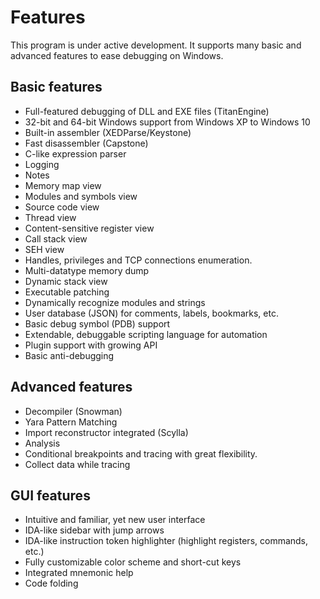 # Features

This program is under active development. It supports many basic and advanced features to ease debugging on Windows.

## Basic features

*  Full-featured debugging of DLL and EXE files (TitanEngine)
*  32-bit and 64-bit Windows support from Windows XP to Windows 10
*  Built-in assembler (XEDParse/Keystone)
*  Fast disassembler (Capstone)
*  C-like expression parser
*  Logging
*  Notes
*  Memory map view
*  Modules and symbols view
*  Source code view
*  Thread view
*  Content-sensitive register view
*  Call stack view
*  SEH view
*  Handles, privileges and TCP connections enumeration.
*  Multi-datatype memory dump
*  Dynamic stack view
*  Executable patching
*  Dynamically recognize modules and strings
*  User database (JSON) for comments, labels, bookmarks, etc.
*  Basic debug symbol (PDB) support
*  Extendable, debuggable scripting language for automation
*  Plugin support with growing API
*  Basic anti-debugging

## Advanced features

*  Decompiler (Snowman)
*  Yara Pattern Matching
*  Import reconstructor integrated (Scylla)
*  Analysis
*  Conditional breakpoints and tracing with great flexibility.
*  Collect data while tracing

## GUI features

*  Intuitive and familiar, yet new user interface
*  IDA-like sidebar with jump arrows
*  IDA-like instruction token highlighter (highlight registers, commands, etc.)
*  Fully customizable color scheme and short-cut keys
*  Integrated mnemonic help
*  Code folding

